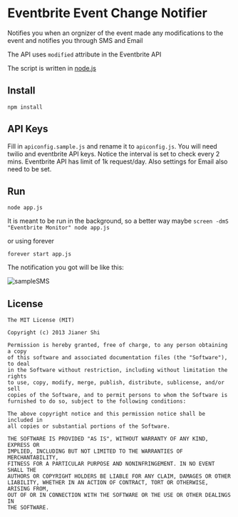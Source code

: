 Eventbrite Event Change Notifier
======================
Notifies you when an orgnizer of the event made any modifications to the event and notifies you through SMS and Email

The API uses ```modified``` attribute in the Eventbrite API

The script is written in [node.js](http://nodejs.org/)

## Install
```npm install```
## API Keys
Fill in ```apiconfig.sample.js``` and rename it to ```apiconfig.js```. You will need twilio and eventbrite API keys. Notice the interval is set to check every 2 mins. Eventbrite API has limit of 1k request/day. Also settings for Email also need to be set.

## Run
```node app.js```

It is meant to be run in the background, so a better way maybe
```screen -dmS "Eventbrite Monitor" node app.js```

or using forever

```forever start app.js```

The notification you got will be like this:

![sampleSMS](https://raw.github.com/paulshi/EventbriteEventChangeNotifier/master/smsSample.png)

## License

```
The MIT License (MIT)

Copyright (c) 2013 Jianer Shi

Permission is hereby granted, free of charge, to any person obtaining a copy
of this software and associated documentation files (the "Software"), to deal
in the Software without restriction, including without limitation the rights
to use, copy, modify, merge, publish, distribute, sublicense, and/or sell
copies of the Software, and to permit persons to whom the Software is
furnished to do so, subject to the following conditions:

The above copyright notice and this permission notice shall be included in
all copies or substantial portions of the Software.

THE SOFTWARE IS PROVIDED "AS IS", WITHOUT WARRANTY OF ANY KIND, EXPRESS OR
IMPLIED, INCLUDING BUT NOT LIMITED TO THE WARRANTIES OF MERCHANTABILITY,
FITNESS FOR A PARTICULAR PURPOSE AND NONINFRINGEMENT. IN NO EVENT SHALL THE
AUTHORS OR COPYRIGHT HOLDERS BE LIABLE FOR ANY CLAIM, DAMAGES OR OTHER
LIABILITY, WHETHER IN AN ACTION OF CONTRACT, TORT OR OTHERWISE, ARISING FROM,
OUT OF OR IN CONNECTION WITH THE SOFTWARE OR THE USE OR OTHER DEALINGS IN
THE SOFTWARE.
```
